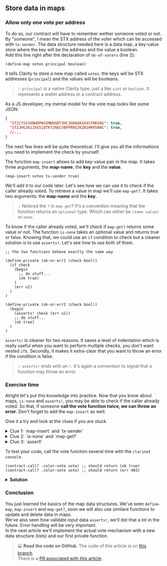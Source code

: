 ## Store data in maps

### Allow only one vote per address

To do so, our contract will have to remember wether someone voted or not. By "someone", I mean the STX address of the voter which can be accessed with `tx-sender`. The data structure needed here is a data map, a key-value store where the key will be the address and the value a boolean.  
Add this line right after the declaration of `nb-of-voters` (line 2):

```clarity
(define-map votes principal boolean)
```

It tells Clarity to store a new map called `votes`. the keys will be STX addresses (`principal`) and the values will be booleans.  

> :bulb: `principal` is a native Clarity type, just a like `uint` or `boolean`. It represents a wallet address or a contract address.

As a JS developer, my mental model for the vote map looks like some JSON:

```json
{
  "ST2CY5V39NHDPWSXMW9QDT3HC3GD6Q6XX4CFRK9AG": true,
  "ST2JHG361ZXG51QTKY2NQCVBPPRRE2KZB1HR05NNC": true,
  //...
}
```

The next few lines will be quite theoretical. I'll give you all the informations you need to implement the check by yourself.

The function `map-insert` allows to add key-value pair in the map. It takes three arguments, the **map-name**, the **key** and the **value**.
```clarity
(map-insert votes tx-sender true)
```

We'll add it to our code later. Let's see how we can use it to check if the caller already voted. To retrieve a value in map we'll use `map-get?`. It takes two arguments: the **map-name** and the **key**.

> :bulb: Noticed the `?` in `map-get`? It's a convention meaning that the function returns an `optional` type. Which can either be `(some value)` or `none`.

To know if the caller already voted, we'll check if `map-get?` returns some value or not. The function `is-none` takes an optional value and returns true or false. Knowing that, we could use an `if` condition to check but a cleaner solution is to use `asserts!`. Let's see how to use both of them.

```clarity
;; the two functions behave exactly the same way

(define-private (ok-or-err1 (check bool))
  (if check
    (begin
      ;; do stuff...
      (ok true)
    )
    (err u1)
  )
)

(define-private (ok-or-err2 (check bool))
  (begin
    (asserts! check (err u1))
    ;; do stuff...
    (ok true)
  )
)
```

`asserts!` is cleaner for two reasons. It saves a level of indentation which is really useful when you want to perform multiple checks, you don't want nested `if`s. Secondly, it makes it extra-clear that you want to throw an error if the condition is false.

> :bulb: `asserts!` ends with an `!`. It's again a convention to signal that a function may throw an error.

### Exercise time

Alright let's put this knowledge into practice. Now that you know about maps, `is-none` and `asserts!`, you may be able to check if the caller already voted. So that, if someone **call the vote function twice, we can throw an error**. Don't forget to add the `map-insert` as well.

Give it a try and look at the clues if you are stuck.

<details>
<summary>Clue 1: `map-insert` and `tx-sender`</summary>

So we want to insert the address of the caller in the `votes` map. We know that the address is stored in `tx-sender`. For now the value will simply be `true`.

```clarity
(map-insert votes tx-sender true)
```
</details>

<details>
<summary>Clue 2: `is-none` and `map-get?`</summary>

We've seen that we could retrieve a value in a map with `map-get?`. In order to allow someone to call the `vote` function, we can check that the value returned by `map-get?` is equal to none.

```clarity
(is-none (map-get? votes tx-sender))
```

It will return `true` or `false`.
</details>

<details>
<summary>Clue 3: `assert!`</summary>

The function `assert!` take two arguments: a boolean and an error. It does nothing if the boolean if true, otherwise it throws the error. So we can pass our previous `(is-none ...)```

```clarity
(asserts! (is-none (map-get? votes tx-sender)) (err u403))
```

The error is just an error code. I arbitrarily used `u403` because in HTTP it means "Forbidden". We'll talk more about error later.
</details>

To test your code, call the vote function several time with the `clarinet console`.
```clarity
(contract-call? .color-vote vote) ;; should return (ok true)
(contract-call? .color-vote vote) ;; should return (err 403)
```

<details>
<summary><b>Solution</b></summary>

Here is what you code should look like at the end of this article. If you didn't, you can now look at the clues to get more in depth explication.

```clarity
(define-data-var nb-of-voters uint u0)
(define-map votes principal bool)

(define-public (vote)
  (begin
    (asserts! (is-none (map-get? votes tx-sender)) (err u403))

    (map-insert votes tx-sender true)
    (ok (var-set nb-of-voters (+ (var-get nb-of-voters) u1)))
  )
)

(define-read-only (get-nb-of-voters) (var-get nb-of-voters))
```
</details>

### Conclusion

You just learned the basics of the map data structures. We've seen `define-map`, `map-insert` and `map-get?`, soon we will also use similare functions to update and delete data in maps.  
We've also seen how validate input data `asserts!`, we'll dot that a lot in the future. Error handling will be very important.  
In the next article we'll implement the actual vote mechanism with a new data structure (lists) and our first private function.

> 💻 **Read the code on GitHub**. The code of this article is on [this branch](https://github.com/hugocaillard/clarity-voting-tuto/tree/step-2).  
> There is a [PR associated with this article](https://github.com/hugocaillard/clarity-voting-tuto/pull/2).
